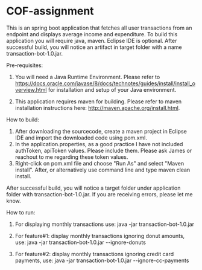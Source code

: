 # COF-assignment

This is an spring boot application that fetches all user transactions from an endpoint and displays average income and expenditure.  To build this application you will require java, maven.  Eclipse IDE is optional.  After successful build, you will notice an artifact in target folder with a name transaction-bot-1.0.jar.

Pre-requisites:
1.  You will need a Java Runtime Environment. Please refer to https://docs.oracle.com/javase/8/docs/technotes/guides/install/install_overview.html for installation and setup of your Java environment.

2.  This application requires maven for building.  Please refer to maven installation instructions here:
http://maven.apache.org/install.html.  

How to build:

1.  After downloading the sourcecode, create a maven project in Eclipse IDE and import the downloaded code using pom.xml.  
2.  In the application.properties, as a good practice I have not included authToken, apiToken values.  Please include them.
    Please ask James or reachout to me regarding these token values.
3.  Right-click on pom.xml file and choose "Run As" and select "Maven install".  After,
    or alternatively use command line and type maven clean install.

After successful build, you will notice a target folder under application folder with transaction-bot-1.0.jar.  If you are receiving errors, please let me know.

How to run:

1.  For displaying monthly transactions use:
    java -jar transaction-bot-1.0.jar
    
2.  For feature#1: display monthly transactions ignoring donut amounts, use: 
    java -jar transaction-bot-1.0.jar --ignore-donuts
    
3.  For feature#2: display monthly transactions ignoring credit card payments, use: 
    java -jar transaction-bot-1.0.jar --ignore-cc-payments
